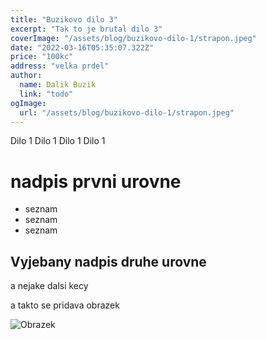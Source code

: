 ```yaml
---
title: "Buzikovo dilo 3"
excerpt: "Tak to je brutal dilo 3"
coverImage: "/assets/blog/buzikovo-dilo-1/strapon.jpeg"
date: "2022-03-16T05:35:07.322Z"
price: "100kc"
address: "velka prdel"
author:
  name: Dalik Buzik
  link: "todo"
ogImage:
  url: "/assets/blog/buzikovo-dilo-1/strapon.jpeg"
---
```


Dilo 1 Dilo 1 Dilo 1 Dilo 1

# nadpis prvni urovne

- seznam
- seznam
- seznam

## Vyjebany nadpis druhe urovne

a nejake dalsi kecy

a takto se pridava obrazek

![Obrazek](/assets/blog/buzikovo-dilo-1/strapon.jpeg)
